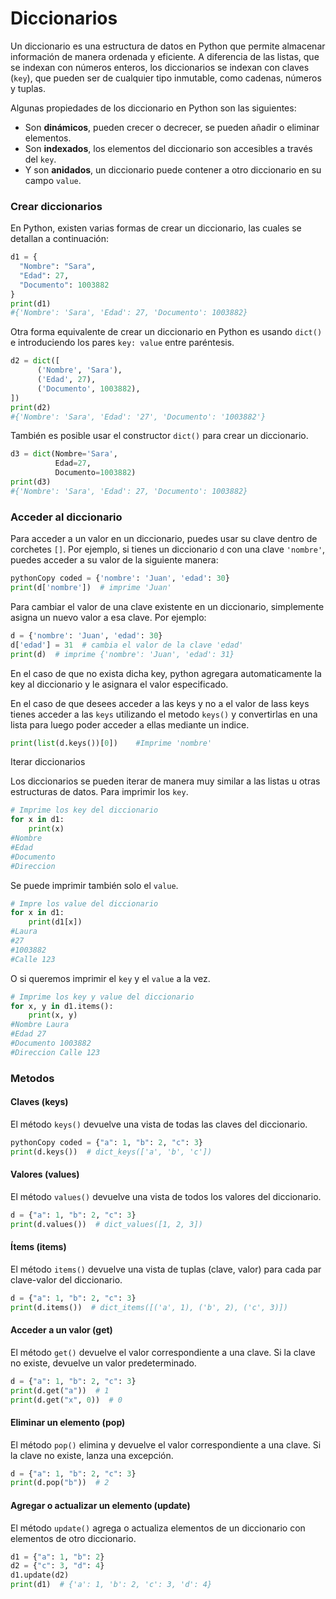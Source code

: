 # Diccionarios

Un diccionario es una estructura de datos en Python que permite almacenar información de manera ordenada y eficiente. A diferencia de las listas, que se indexan con números enteros, los diccionarios se indexan con claves (`key`), que pueden ser de cualquier tipo inmutable, como cadenas, números y tuplas.

Algunas propiedades de los diccionario en Python son las siguientes:

* Son **dinámicos**, pueden crecer o decrecer, se pueden añadir o eliminar elementos.
* Son **indexados**, los elementos del diccionario son accesibles a través del `key`.
* Y son **anidados**, un diccionario puede contener a otro diccionario en su campo `value`.

### Crear diccionarios

En Python, existen varias formas de crear un diccionario, las cuales se detallan a continuación:

```python
d1 = {
  "Nombre": "Sara",
  "Edad": 27,
  "Documento": 1003882
}
print(d1)
#{'Nombre': 'Sara', 'Edad': 27, 'Documento': 1003882}
```

Otra forma equivalente de crear un diccionario en Python es usando `dict()` e introduciendo los pares `key: value` entre paréntesis.

```python
d2 = dict([
      ('Nombre', 'Sara'),
      ('Edad', 27),
      ('Documento', 1003882),
])
print(d2)
#{'Nombre': 'Sara', 'Edad': '27', 'Documento': '1003882'}
```

También es posible usar el constructor `dict()` para crear un diccionario.

```python
d3 = dict(Nombre='Sara',
          Edad=27,
          Documento=1003882)
print(d3)
#{'Nombre': 'Sara', 'Edad': 27, 'Documento': 1003882}
```

### Acceder al diccionario

Para acceder a un valor en un diccionario, puedes usar su clave dentro de corchetes `[]`. Por ejemplo, si tienes un diccionario `d` con una clave `'nombre'`, puedes acceder a su valor de la siguiente manera:

```python
pythonCopy coded = {'nombre': 'Juan', 'edad': 30}
print(d['nombre'])  # imprime 'Juan'
```

Para cambiar el valor de una clave existente en un diccionario, simplemente asigna un nuevo valor a esa clave. Por ejemplo:

```python
d = {'nombre': 'Juan', 'edad': 30}
d['edad'] = 31  # cambia el valor de la clave 'edad'
print(d)  # imprime {'nombre': 'Juan', 'edad': 31}
```

En el caso de que no exista dicha key, python agregara automaticamente la key al diccionario y le asignara el valor especificado.

En el caso de que desees acceder a las keys y no a el valor de lass keys tienes acceder a las `keys` utilizando el metodo `keys()` y convertirlas en una lista para luego poder acceder a ellas mediante un indice.

```python
print(list(d.keys())[0])    #Imprime 'nombre'
```

Iterar diccionarios

Los diccionarios se pueden iterar de manera muy similar a las listas u otras estructuras de datos. Para imprimir los `key`.

```python
# Imprime los key del diccionario
for x in d1:
    print(x)
#Nombre
#Edad
#Documento
#Direccion
```

Se puede imprimir también solo el `value`.

```python
# Impre los value del diccionario
for x in d1:
    print(d1[x])
#Laura
#27
#1003882
#Calle 123
```

O si queremos imprimir el `key` y el `value` a la vez.

```python
# Imprime los key y value del diccionario
for x, y in d1.items():
    print(x, y)
#Nombre Laura
#Edad 27
#Documento 1003882
#Direccion Calle 123
```

### Metodos

#### Claves (keys)

El método `keys()` devuelve una vista de todas las claves del diccionario.

```python
pythonCopy coded = {"a": 1, "b": 2, "c": 3}
print(d.keys())  # dict_keys(['a', 'b', 'c'])
```

#### Valores (values)

El método `values()` devuelve una vista de todos los valores del diccionario.

```python
d = {"a": 1, "b": 2, "c": 3}
print(d.values())  # dict_values([1, 2, 3])
```

#### Ítems (items)

El método `items()` devuelve una vista de tuplas (clave, valor) para cada par clave-valor del diccionario.

```python
d = {"a": 1, "b": 2, "c": 3}
print(d.items())  # dict_items([('a', 1), ('b', 2), ('c', 3)])
```

#### Acceder a un valor (get)

El método `get()` devuelve el valor correspondiente a una clave. Si la clave no existe, devuelve un valor predeterminado.

```python
d = {"a": 1, "b": 2, "c": 3}
print(d.get("a"))  # 1
print(d.get("x", 0))  # 0
```

#### Eliminar un elemento (pop)

El método `pop()` elimina y devuelve el valor correspondiente a una clave. Si la clave no existe, lanza una excepción.

```python
d = {"a": 1, "b": 2, "c": 3}
print(d.pop("b"))  # 2
```

#### Agregar o actualizar un elemento (update)

El método `update()` agrega o actualiza elementos de un diccionario con elementos de otro diccionario.

```python
d1 = {"a": 1, "b": 2}
d2 = {"c": 3, "d": 4}
d1.update(d2)
print(d1)  # {'a': 1, 'b': 2, 'c': 3, 'd': 4}
```
